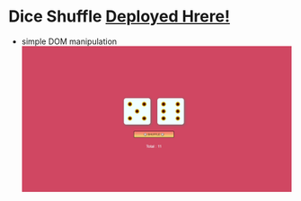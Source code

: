 # Dice Shuffle [Deployed Hrere!](https://dice-ahindra.netlify.app/)
- simple DOM manipulation
![](screenshot.PNG)

